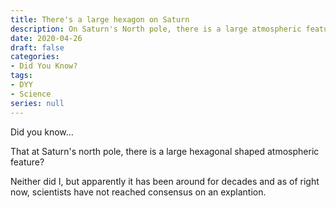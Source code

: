 ```yaml
---
title: There's a large hexagon on Saturn
description: On Saturn's North pole, there is a large atmospheric feature.
date: 2020-04-26
draft: false
categories:
- Did You Know?
tags:
- DYY
- Science
series: null
---
```


Did you know...

That at Saturn's north pole, there is a large hexagonal shaped atmospheric feature?

Neither did I, but apparently it has been around for decades and as of right now, scientists have not reached consensus
on an explantion.
